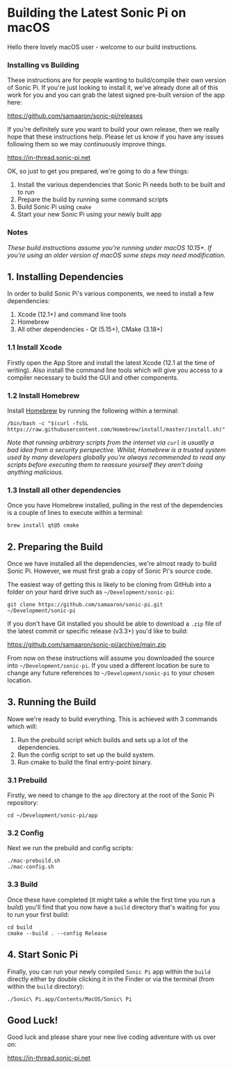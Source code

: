 # Building the Latest Sonic Pi on macOS

Hello there lovely macOS user - welcome to our build instructions.


### Installing vs Building

These instructions are for people wanting to build/compile their own
version of Sonic Pi. If you're just looking to install it, we've already
done all of this work for you and you can grab the latest signed
pre-built version of the app here:

https://github.com/samaaron/sonic-pi/releases

If you're definitely sure you want to build your own release, then we
really hope that these instructions help. Please let us know if you have
any issues following them so we may continuously improve things.

https://in-thread.sonic-pi.net

OK, so just to get you prepared, we're going to do a few things:

1. Install the various dependencies that Sonic Pi needs both to be built
and to run
2. Prepare the build by running some command scripts
3. Build Sonic Pi using `cmake`
4. Start your new Sonic Pi using your newly built app

### Notes

_These build instructions assume you're running under macOS 10.15+. If
you're using an older version of macOS some steps may need
modification._

## 1. Installing Dependencies

In order to build Sonic Pi's various components, we need to install a
few dependencies:

1. Xcode (12.1+) and command line tools
2. Homebrew
3. All other dependencies - Qt (5.15+), CMake (3.18+)

### 1.1 Install Xcode

Firstly open the App Store and install the latest Xcode (12.1 at the
time of writing). Also install the command line tools which will give
you access to a compiler necessary to build the GUI and other
components.

### 1.2 Install Homebrew

Install [Homebrew](https://brew.sh) by running the following within a terminal:

```
/bin/bash -c "$(curl -fsSL https://raw.githubusercontent.com/Homebrew/install/master/install.sh)"
```

_Note that running arbitrary scripts from the internet via `curl` is
usually a bad idea from a security perspective. Whilst, Homebrew is a
trusted system used by many developers globally you're always
recommended to read any scripts before executing them to reassure
yourself they aren't doing anything malicious._

### 1.3 Install all other dependencies

Once you have Homebrew installed, pulling in the rest of the
dependencies is a couple of lines to execute within a terminal:

```
brew install qt@5 cmake

```

## 2. Preparing the Build

Once we have installed all the dependencies, we're almost ready to build
Sonic Pi. However, we must first grab a copy of Sonic Pi's source code.

The easiest way of getting this is likely to be cloning from GitHub
into a folder on your hard drive such as `~/Development/sonic-pi`:

```
git clone https://github.com/samaaron/sonic-pi.git ~/Development/sonic-pi
``` 

If you don't have Git installed you should be able to download a `.zip`
file of the latest commit or specific release (v3.3+) you'd like to
build:

https://github.com/samaaron/sonic-pi/archive/main.zip

From now on these instructions will assume you downloaded the source 
into `~/Development/sonic-pi`. If you used a different location be sure to
change any future references to `~/Development/sonic-pi` to your chosen location.


## 3. Running the Build

Nowe we're ready to build everything. This is achieved with 3 commands
which will:

1. Run the prebuild script which builds and sets up a lot of the
   dependencies.
2. Run the config script to set up the build system.
3. Run cmake to build the final entry-point binary.


### 3.1 Prebuild

Firstly, we need to change to the `app` directory at the root of the Sonic Pi repository:

```
cd ~/Development/sonic-pi/app
```

### 3.2 Config

Next we run the prebuild and config scripts:

```
./mac-prebuild.sh
./mac-config.sh
```

### 3.3 Build

Once these have completed (it might take a while the first time you run
a build) you'll find that you now have a `build` directory that's
waiting for you to run your first build:

```
cd build
cmake --build . --config Release
```

## 4. Start Sonic Pi

Finally, you can run your newly compiled `Sonic Pi` app within the `build`
directly either by double clicking it in the Finder or via the terminal
(from within the `build` directory):

```
./Sonic\ Pi.app/Contents/MacOS/Sonic\ Pi

```

## Good Luck!

Good luck and please share your new live coding adventure with us over on:

https://in-thread.sonic-pi.net


